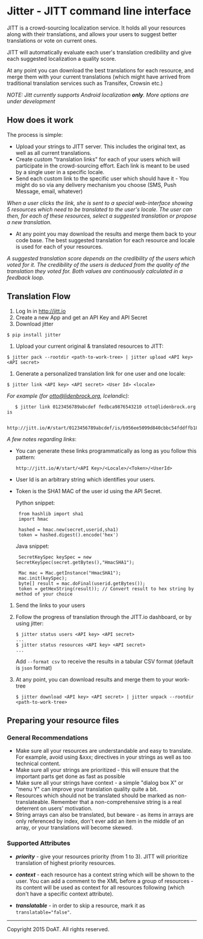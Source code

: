 # Jitter - JITT command line interface

JITT is a crowd-sourcing localization service. It holds all your resources along with their translations, and allows your users to suggest better translations or vote on current ones.

JITT will automatically evaluate each user's translation credibility and give each suggested localization a quality score.

At any point you can download the best translations for each resource, and merge them with your current translations (which might have arrived from traditional translation services such as Transifex, Crowsin etc.)

*NOTE: Jitt currently supports Android localization ___only___.
More options are under development*

## How does it work

The process is simple:
- Upload your strings to JITT server. This includes the original text, as well as all current translations.
- Create custom "translation links" for each of your users which will participate in the crowd-sourcing effort. Each link is meant to be used by a single user in a specific locale.
- Send each custom link to the specific user which should have it - You might do so via any delivery mechanism you choose (SMS, Push Message, email, whatever)

*When a user clicks the link, she is sent to a special web-interface showing 5 resources which need to be translated to the user's locale. The user can then, for each of these resources, select a suggested translation or propose a new translation.*

- At any point you may download the results and merge them back to your code base. The best suggested translation for each resource and locale is used for each of your resources.

*A suggested translation score depends on the credibility of the users which voted for it. The credibility of the users is deduced from the quality of the translation they voted for. Both values are continuously calculated in a feedback loop.*

## Translation Flow

1. Log In in http://jitt.io
1. Create a new App and get an API Key and API Secret
1. Download jitter

  `$ pip install jitter`

1. Upload your current original & translated resources to JITT:

  `$ jitter pack --rootdir <path-to-work-tree> | jitter upload <API key> <API secret>`

1. Generate a personalized translation link for one user and one locale:

  `$ jitter link <API key> <API secret> <User Id> <locale>`

  *For example (for otto@lidenbrock.org, Icelandic):*

       $ jitter link 0123456789abcdef fedbca9876543210 otto@lidenbrock.org is

       http://jitt.io/#/start/0123456789abcdef/is/b956ee5099d840cbbc54fddffb180793cf48e77c/otto@lidenbrock.org

  *A few notes regarding links*:

  - You can generate these links programmatically as long as you follow this pattern:

    `http://jitt.io/#/start/<API Key>/<Locale>/<Token>/<UserId>`

  - User Id is an arbitrary string which identifies your users.

  - Token is the SHA1 MAC of the user id using the API Secret.

    Python snippet:

         from hashlib import sha1
         import hmac

         hashed = hmac.new(secret,userid,sha1)
         token = hashed.digest().encode('hex')

    Java snippet:

         SecretKeySpec keySpec = new SecretKeySpec(secret.getBytes(),"HmacSHA1");

         Mac mac = Mac.getInstance("HmacSHA1");
         mac.init(keySpec);
         byte[] result = mac.doFinal(userid.getBytes());
         token = getHexString(result)); // Convert result to hex string by method of your choice

1. Send the links to your users

1. Follow the progress of translation through the JITT.io dashboard, or by using jitter:

       $ jitter status users <API key> <API secret>
       ...
       $ jitter status resources <API key> <API secret>
       ...

   Add `--format csv` to receive the results in a tabular CSV format (default is `json` format)

1. At any point, you can download results and merge them to your work-tree

    `$ jitter download <API key> <API secret> | jitter unpack --rootdir <path-to-work-tree>`

## Preparing your resource files

### General Recommendations

- Make sure all your resources are understandable and easy to translate. For example, avoid using &xxx; directives in your strings as well as too technical content.
- Make sure all your strings are prioritized - this will ensure that the important parts get done as fast as possible
- Make sure all your strings have context - a simple "dialog box X" or "menu Y" can improve your translation quality quite a bit.
- Resources which should not be translated should be marked as non-translateable. Remember that a non-comprehensive string is a real deterrent on users' motivation.
- String arrays can also be translated, but beware - as items in arrays are only referenced by index, don't ever add an item in the middle of an array, or your translations will become skewed.

### Supported Attributes

- ***priority*** - give your resources priority (from 1 to 3). JITT will prioritize translation of highest priority resources.

- ***context*** - each resource has a context string which will be shown to the user. You can add a comment to the XML before a group of resources - its content will be used as context for all resources following (which don't have a specific context attribute).

- ***translatable*** - in order to skip a resource, mark it as `translatable="false"`.

----

Copyright 2015 DoAT. All rights reserved.
